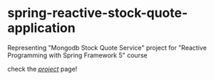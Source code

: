 # spring-reactive-stock-quote-application
Representing "Mongodb Stock Quote Service" project for "Reactive Programming with Spring Framework 5" course

check the *[project](https://github.com/users/karp1k/projects/4)* page!